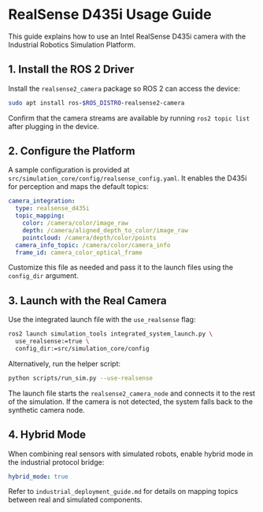 # RealSense D435i Usage Guide

This guide explains how to use an Intel RealSense D435i camera with the Industrial Robotics Simulation Platform.

## 1. Install the ROS 2 Driver

Install the `realsense2_camera` package so ROS&nbsp;2 can access the device:

```bash
sudo apt install ros-$ROS_DISTRO-realsense2-camera
```

Confirm that the camera streams are available by running `ros2 topic list` after plugging in the device.

## 2. Configure the Platform

A sample configuration is provided at `src/simulation_core/config/realsense_config.yaml`.
It enables the D435i for perception and maps the default topics:

```yaml
camera_integration:
  type: realsense_d435i
  topic_mapping:
    color: /camera/color/image_raw
    depth: /camera/aligned_depth_to_color/image_raw
    pointcloud: /camera/depth/color/points
  camera_info_topic: /camera/color/camera_info
  frame_id: camera_color_optical_frame
```

Customize this file as needed and pass it to the launch files using the `config_dir` argument.

## 3. Launch with the Real Camera

Use the integrated launch file with the `use_realsense` flag:

```bash
ros2 launch simulation_tools integrated_system_launch.py \
  use_realsense:=true \
  config_dir:=src/simulation_core/config
```

Alternatively, run the helper script:

```bash
python scripts/run_sim.py --use-realsense
```

The launch file starts the `realsense2_camera_node` and connects it to the rest of the simulation. If the camera is not detected, the system falls back to the synthetic camera node.

## 4. Hybrid Mode

When combining real sensors with simulated robots, enable hybrid mode in the industrial protocol bridge:

```yaml
hybrid_mode: true
```

Refer to `industrial_deployment_guide.md` for details on mapping topics between real and simulated components.
